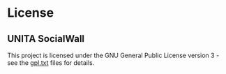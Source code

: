 # License
## UNITA SocialWall
This project is licensed under the GNU General Public License version 3 - see the [gpl.txt](gpl.txt) files for details.
